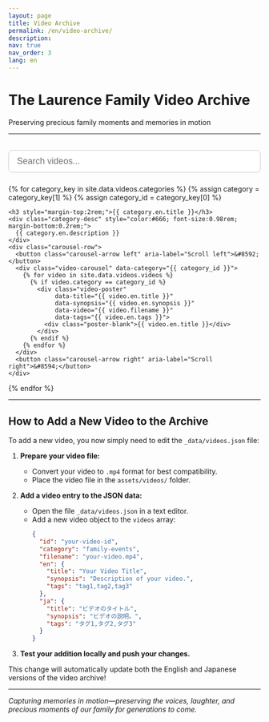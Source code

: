 ```yaml
---
layout: page
title: Video Archive
permalink: /en/video-archive/
description: 
nav: true
nav_order: 3
lang: en
---
```


# The Laurence Family Video Archive
Preserving precious family moments and memories in motion

---

<!-- Search Bar -->
<div style="width: 100%; margin: 2rem 0 1.5rem 0; text-align: center;">
  <input id="videoSearchInput" type="text" placeholder="Search videos..." style="width: 100%; padding: 0.7rem 1rem; font-size: 1.1rem; border-radius: 8px; border: 1px solid #ccc;">
</div>

<!-- Netflix-style Video Gallery by Category with Carousel -->
<div class="video-gallery-section">
  {% for category_key in site.data.videos.categories %}
    {% assign category = category_key[1] %}
    {% assign category_id = category_key[0] %}
    
    <h3 style="margin-top:2rem;">{{ category.en.title }}</h3>
    <div class="category-desc" style="color:#666; font-size:0.98rem; margin-bottom:0.2rem;">
      {{ category.en.description }}
    </div>
    <div class="carousel-row">
      <button class="carousel-arrow left" aria-label="Scroll left">&#8592;</button>
      <div class="video-carousel" data-category="{{ category_id }}">
        {% for video in site.data.videos.videos %}
          {% if video.category == category_id %}
            <div class="video-poster" 
                 data-title="{{ video.en.title }}" 
                 data-synopsis="{{ video.en.synopsis }}" 
                 data-video="{{ video.filename }}" 
                 data-tags="{{ video.en.tags }}">
              <div class="poster-blank">{{ video.en.title }}</div>
            </div>
          {% endif %}
        {% endfor %}
      </div>
      <button class="carousel-arrow right" aria-label="Scroll right">&#8594;</button>
    </div>
  {% endfor %}
</div>

<!-- Modal for video details -->
<div id="videoModal" class="video-modal" style="display:none;">
  <div class="video-modal-content">
    <span class="video-modal-close">&times;</span>
    <h3 id="modalTitle">Video Title</h3>
    <p id="modalSynopsis">Video synopsis goes here.</p>
    <button id="modalPlayBtn" style="margin-top:1rem; padding:0.5rem 1.5rem; font-size:1rem;">▶ Play</button>
  </div>
</div>

<style>
.carousel-row {
  display: flex;
  align-items: center;
  margin: 1.5rem 0 2.5rem 0;
  width: 100%;
  max-width: 100%;
  box-sizing: border-box;
}
.video-carousel {
  display: flex;
  overflow-x: auto;
  scroll-behavior: smooth;
  gap: 1.5rem;
  padding: 1rem 0;
  flex: 1 1 auto;
  width: 100%;
  max-width: 100%;
  box-sizing: border-box;
}
.video-poster {
  flex: 0 0 180px;
  width: 180px;
  height: 260px;
  cursor: pointer;
  transition: transform 0.2s;
  display: flex;
  align-items: flex-end;
}
.video-poster:hover {
  transform: scale(1.05);
}
.poster-blank {
  background: linear-gradient(135deg, #e0e0e0 60%, #bdbdbd 100%);
  border-radius: 12px;
  width: 100%;
  height: 100%;
  display: flex;
  align-items: flex-end;
  justify-content: center;
  font-size: 1.1rem;
  font-weight: 600;
  color: #555;
  padding: 1rem;
  box-shadow: 0 2px 8px rgba(0,0,0,0.07);
  text-align: center;
}
.carousel-arrow {
  background: #fff;
  border: 1px solid #ccc;
  border-radius: 50%;
  width: 38px;
  height: 38px;
  font-size: 1.5rem;
  color: #888;
  cursor: pointer;
  margin: 0 0.5rem;
  display: flex;
  align-items: center;
  justify-content: center;
  box-shadow: 0 2px 8px rgba(0,0,0,0.07);
  transition: background 0.2s, color 0.2s;
  z-index: 2;
}
.carousel-arrow:hover {
  background: #e50914;
  color: #fff;
}
.carousel-arrow[disabled] {
  opacity: 0.3;
  pointer-events: none;
}
.video-modal {
  position: fixed;
  z-index: 1000;
  left: 0; top: 0; width: 100vw; height: 100vh;
  background: rgba(0,0,0,0.5);
  display: flex;
  align-items: center;
  justify-content: center;
}
.video-modal-content {
  background: #fff;
  border-radius: 10px;
  padding: 2rem 2.5rem;
  max-width: 400px;
  width: 90vw;
  box-shadow: 0 4px 24px rgba(0,0,0,0.15);
  position: relative;
  text-align: center;
}
.video-modal-close {
  position: absolute;
  top: 1rem; right: 1.2rem;
  font-size: 2rem;
  color: #888;
  cursor: pointer;
}
#modalPlayBtn {
  background: #e50914;
  color: #fff;
  border: none;
  border-radius: 5px;
  cursor: pointer;
}
@media (max-width: 600px) {
  .video-poster {
    flex: 0 0 110px;
    width: 110px;
    height: 160px;
  }
  .poster-blank {
    font-size: 0.9rem;
    padding: 0.5rem;
  }
}
.category-desc {
  width: 100%;
  max-width: 100%;
  box-sizing: border-box;
}
</style>

<script>
document.addEventListener('DOMContentLoaded', function() {
  // Video modal logic
  const videoPosters = document.querySelectorAll('.video-poster');
  const videoModal = document.getElementById('videoModal');
  const modalTitle = document.getElementById('modalTitle');
  const modalSynopsis = document.getElementById('modalSynopsis');
  const modalPlayBtn = document.getElementById('modalPlayBtn');
  const videoClose = document.querySelector('.video-modal-close');

  videoPosters.forEach(poster => {
    poster.addEventListener('click', function() {
      modalTitle.textContent = poster.getAttribute('data-title');
      modalSynopsis.textContent = poster.getAttribute('data-synopsis');
      const videoFile = poster.getAttribute('data-video');
      
      modalPlayBtn.onclick = function() {
        // For now, just show an alert. In the future, you could implement actual video playback
        alert('Video playback would open here: ' + videoFile);
        // Example of what you could do:
        // window.open('{{ "/assets/videos/" | relative_url }}' + videoFile, '_blank');
      };
      
      videoModal.style.display = 'flex';
    });
  });

  videoClose.addEventListener('click', function() {
    videoModal.style.display = 'none';
  });

  window.addEventListener('click', function(event) {
    if (event.target === videoModal) {
      videoModal.style.display = 'none';
    }
  });

  // Carousel arrow logic
  const leftArrows = document.querySelectorAll('.carousel-arrow.left');
  const rightArrows = document.querySelectorAll('.carousel-arrow.right');

  leftArrows.forEach(arrow => {
    arrow.addEventListener('click', function() {
      const carousel = arrow.parentNode.querySelector('.video-carousel');
      const poster = carousel.querySelector('.video-poster');
      let scrollAmount = poster ? poster.offsetWidth + 24 : 200;
      carousel.scrollBy({ left: -scrollAmount, behavior: 'smooth' });
    });
  });

  rightArrows.forEach(arrow => {
    arrow.addEventListener('click', function() {
      const carousel = arrow.parentNode.querySelector('.video-carousel');
      const poster = carousel.querySelector('.video-poster');
      let scrollAmount = poster ? poster.offsetWidth + 24 : 200;
      carousel.scrollBy({ left: scrollAmount, behavior: 'smooth' });
    });
  });

  // Video search filter
  const searchInput = document.getElementById('videoSearchInput');
  searchInput.addEventListener('input', function() {
    const query = searchInput.value.trim().toLowerCase();
    let anyVisible = false;
    document.querySelectorAll('.carousel-row').forEach(function(row) {
      const carousel = row.querySelector('.video-carousel');
      let posters = carousel ? carousel.querySelectorAll('.video-poster') : [];
      let visibleCount = 0;
      posters.forEach(function(poster) {
        const title = poster.getAttribute('data-title') || '';
        const synopsis = poster.getAttribute('data-synopsis') || '';
        const tags = poster.getAttribute('data-tags') || '';
        const match = title.toLowerCase().includes(query) || synopsis.toLowerCase().includes(query) || tags.toLowerCase().includes(query);
        poster.style.display = match ? '' : 'none';
        if (match) visibleCount++;
      });
      row.style.display = (visibleCount > 0) ? '' : 'none';
      if (visibleCount > 0) anyVisible = true;
    });
  });
});
</script>

---

## How to Add a New Video to the Archive

To add a new video, you now simply need to edit the `_data/videos.json` file:

1. **Prepare your video file:**
   - Convert your video to `.mp4` format for best compatibility.
   - Place the video file in the `assets/videos/` folder.

2. **Add a video entry to the JSON data:**
   - Open the file `_data/videos.json` in a text editor.
   - Add a new video object to the `videos` array:
     ```json
     {
       "id": "your-video-id",
       "category": "family-events",
       "filename": "your-video.mp4",
       "en": {
         "title": "Your Video Title",
         "synopsis": "Description of your video.",
         "tags": "tag1,tag2,tag3"
       },
       "ja": {
         "title": "ビデオのタイトル",
         "synopsis": "ビデオの説明。",
         "tags": "タグ1,タグ2,タグ3"
       }
     }
     ```

3. **Test your addition locally and push your changes.**

This change will automatically update both the English and Japanese versions of the video archive!

---

*Capturing memories in motion—preserving the voices, laughter, and precious moments of our family for generations to come.* 